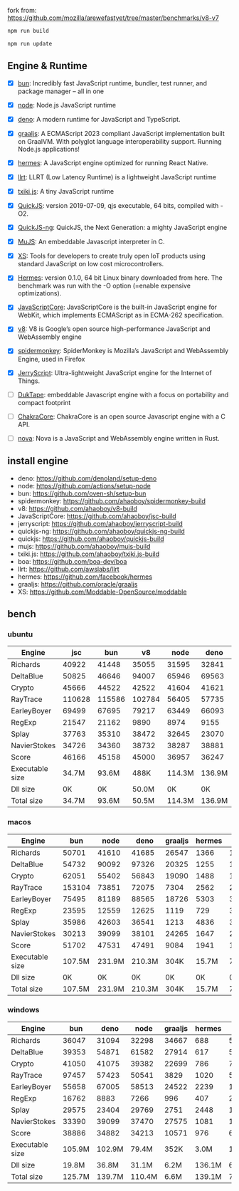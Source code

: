 fork from: https://github.com/mozilla/arewefastyet/tree/master/benchmarks/v8-v7

```bash
npm run build

npm run update
```

## Engine & Runtime

- [x] [bun](https://github.com/oven-sh/bun): Incredibly fast JavaScript runtime, bundler, test runner, and package manager – all in one
- [x] [node](https://github.com/nodejs/node): Node.js JavaScript runtime
- [x] [deno](https://github.com/denoland/deno): A modern runtime for JavaScript and TypeScript.
- [x] [graaljs](https://github.com/oracle/graaljs): A ECMAScript 2023 compliant JavaScript implementation built on GraalVM. With polyglot language interoperability support. Running Node.js applications!
- [x] [hermes](https://github.com/facebook/hermes): A JavaScript engine optimized for running React Native.
- [x] [llrt](https://github.com/awslabs/llrt): LLRT (Low Latency Runtime) is a lightweight JavaScript runtime
- [x] [txiki.js](https://github.com/saghul/txiki.js): A tiny JavaScript runtime
- [x] [QuickJS](https://bellard.org/quickjs/): version 2019-07-09, qjs executable, 64 bits, compiled with -O2.
- [x] [QuickJS-ng](https://github.com/quickjs-ng/quickjs): QuickJS, the Next Generation: a mighty JavaScript engine
- [x] [MuJS](https://github.com/ccxvii/mujs): An embeddable Javascript interpreter in C.
- [x] [XS](https://github.com/Moddable-OpenSource/moddable): Tools for developers to create truly open IoT products using standard JavaScript on low cost microcontrollers.
- [x] [Hermes](https://github.com/facebook/hermes): version 0.1.0, 64 bit Linux binary downloaded from here. The benchmark was run with the -O option (=enable expensive optimizations).
- [x] [JavaScriptCore](https://github.com/WebKit/webkit/tree/main/Source/JavaScriptCore): JavaScriptCore is the built-in JavaScript engine for WebKit, which implements ​ECMAScript as in ​ECMA-262 specification.
- [x] [v8](https://v8.dev/): V8 is Google’s open source high-performance JavaScript and WebAssembly engine
- [x] [spidermonkey](https://spidermonkey.dev/): SpiderMonkey is Mozilla’s JavaScript and WebAssembly Engine, used in Firefox
- [x] [JerryScript](https://github.com/jerryscript-project/jerryscript): Ultra-lightweight JavaScript engine for the Internet of Things.
- [ ] [DukTape](https://github.com/svaarala/duktape): embeddable Javascript engine with a focus on portability and compact footprint
- [ ] [ChakraCore](https://github.com/chakra-core/ChakraCore): ChakraCore is an open source Javascript engine with a C API.
- [ ] [nova](https://github.com/trynova/nova): Nova is a JavaScript and WebAssembly engine written in Rust.


## install engine

- deno: https://github.com/denoland/setup-deno
- node: https://github.com/actions/setup-node
- bun: https://github.com/oven-sh/setup-bun
- spidermonkey: https://github.com/ahaoboy/spidermonkey-build
- v8: https://github.com/ahaoboy/v8-build
- JavaScriptCore: https://github.com/ahaoboy/jsc-build
- jerryscript: https://github.com/ahaoboy/jerryscript-build
- quickjs-ng: https://github.com/ahaoboy/quickjs-ng-build
- quickjs: https://github.com/ahaoboy/quickjs-build
- mujs: https://github.com/ahaoboy/mujs-build
- txiki.js: https://github.com/ahaoboy/txiki.js-build
- boa: https://github.com/boa-dev/boa
- llrt: https://github.com/awslabs/llrt
- hermes: https://github.com/facebook/hermes
- graaljs: https://github.com/oracle/graaljs
- XS: https://github.com/Moddable-OpenSource/moddable


## bench

### ubuntu
| Engine | jsc | bun | v8 | node | deno | spidermonkey | graaljs | hermes | llrt | qjs | tjs | qjs(ng) | mujs | xst | boa | jerry |
| --- | --- | --- | --- | --- | --- | --- | --- | --- | --- | --- | --- | --- | --- | --- | --- | --- |
| Richards | 40922 | 41448 | 35055 | 31595 | 32841 | 13531 | 35595 | 1087 | 825 | 705 | 668 | 683 | 226 | 89.5 | 61 | 260 |
| DeltaBlue | 50825 | 46646 | 94007 | 65946 | 69563 | 12972 | 39201 | 1038 | 743 | 690 | 665 | 662 | 321 | 161 | 55.5 | 264 |
| Crypto | 45666 | 44522 | 42522 | 41604 | 41621 | 17733 | 28530 | 1366 | 706 | 794 | 608 | 614 | 178 | 322 | 80.2 | 282 |
| RayTrace | 110628 | 115586 | 102784 | 56405 | 57735 | 28194 | 5701 | 1543 | 1205 | 922 | 1115 | 1013 | 501 | 500 | 167 | 344 |
| EarleyBoyer | 69499 | 67695 | 79217 | 63449 | 66093 | 37713 | 22428 | 3355 | 2069 | 1531 | 1781 | 1560 | 535 | 340 | 197 | 0 |
| RegExp | 21547 | 21162 | 9890 | 8974 | 9155 | 8628 | 893 | 555 | 199 | 226 | 264 | 240 | 201 | 70.8 | 49 | 0 |
| Splay | 37763 | 35310 | 38472 | 32645 | 23070 | 22918 | 2515 | 3529 | 1869 | 1769 | 1964 | 1729 | 1229 | 394 | 226 | 0 |
| NavierStokes | 34726 | 34360 | 38732 | 38287 | 38881 | 21771 | 34508 | 1880 | 1170 | 1429 | 1026 | 1050 | 480 | 743 | 177 | 0 |
| Score | 46166 | 45158 | 45000 | 36957 | 36247 | 18588 | 11871 | 1526 | 910 | 865 | 855 | 813 | 377 | 252 | 107 | 0 |
| Executable size | 34.7M | 93.6M | 488K | 114.3M | 136.9M | 296.3M | 1.1M | 36.0M | 9.1M | 4.6M | 5.1M | 1.3M | 412K | 2.1M | 27.0M | 456K |
| Dll size | 0K | 0K | 50.0M | 0K | 0K | 0K | 0K | 0K | 0K | 0K | 0K | 0K | 0K | 0K | 0K | 0K |
| Total size | 34.7M | 93.6M | 50.5M | 114.3M | 136.9M | 296.3M | 1.1M | 36.0M | 9.1M | 4.6M | 5.1M | 1.3M | 412K | 2.1M | 27.0M | 456K |
### macos
| Engine | bun | node | deno | graaljs | hermes | tjs | qjs(ng) | qjs | llrt | mujs | xst |
| --- | --- | --- | --- | --- | --- | --- | --- | --- | --- | --- | --- |
| Richards | 50701 | 41610 | 41685 | 26547 | 1366 | 1330 | 1326 | 1054 | 771 | 407 | 120 |
| DeltaBlue | 54732 | 90092 | 97326 | 20325 | 1255 | 1353 | 1204 | 1071 | 752 | 611 | 221 |
| Crypto | 62051 | 55402 | 56843 | 19090 | 1488 | 1234 | 1241 | 1306 | 542 | 314 | 553 |
| RayTrace | 153104 | 73851 | 72075 | 7304 | 2562 | 2213 | 1577 | 1237 | 1093 | 1018 | 687 |
| EarleyBoyer | 75495 | 81189 | 88565 | 18726 | 5303 | 3377 | 2648 | 2383 | 1640 | 1121 | 479 |
| RegExp | 23595 | 12559 | 12625 | 1119 | 729 | 314 | 281 | 289 | 148 | 358 | 338 |
| Splay | 35986 | 42603 | 36541 | 1213 | 4836 | 3672 | 2247 | 2521 | 1744 | 1693 | 587 |
| NavierStokes | 30213 | 39099 | 38101 | 24265 | 1647 | 2218 | 2130 | 2559 | 944 | 790 | 1598 |
| Score | 51702 | 47531 | 47491 | 9084 | 1941 | 1598 | 1351 | 1299 | 780 | 674 | 445 |
| Executable size | 107.5M | 231.9M | 210.3M | 304K | 15.7M | 7.1M | 2.0M | 1.8M | 20.2M | 864K | 3.2M |
| Dll size | 0K | 0K | 0K | 0K | 0K | 0K | 0K | 0K | 0K | 0K | 0K |
| Total size | 107.5M | 231.9M | 210.3M | 304K | 15.7M | 7.1M | 2.0M | 1.8M | 20.2M | 864K | 3.2M |
### windows
| Engine | bun | deno | node | graaljs | hermes | qjs | tjs | qjs(ng) | llrt | mujs | boa |
| --- | --- | --- | --- | --- | --- | --- | --- | --- | --- | --- | --- |
| Richards | 36047 | 31094 | 32298 | 34667 | 688 | 561 | 441 | 430 | 424 | 233 | 49 |
| DeltaBlue | 39353 | 54871 | 61582 | 27914 | 617 | 514 | 410 | 403 | 383 | 330 | 41.8 |
| Crypto | 41050 | 41075 | 39382 | 22699 | 786 | 766 | 360 | 362 | 360 | 182 | 74.8 |
| RayTrace | 97457 | 57423 | 50541 | 3829 | 1020 | 549 | 744 | 576 | 598 | 453 | 133 |
| EarleyBoyer | 55658 | 67005 | 58513 | 24522 | 2239 | 1040 | 1141 | 1001 | 1014 | 569 | 139 |
| RegExp | 16762 | 8883 | 7266 | 996 | 407 | 201 | 215 | 188 | 191 | 202 | 43.1 |
| Splay | 29575 | 23404 | 29769 | 2751 | 2448 | 1034 | 1385 | 1019 | 1035 | 1165 | 168 |
| NavierStokes | 33390 | 39099 | 37470 | 27575 | 1081 | 1300 | 688 | 675 | 626 | 483 | 166 |
| Score | 38886 | 34882 | 34213 | 10571 | 976 | 655 | 571 | 511 | 507 | 377 | 87.5 |
| Executable size | 105.9M | 102.9M | 79.4M | 352K | 3.0M | 1.0M | 5.7M | 1.7M | 9.9M | 664K | 27.4M |
| Dll size | 19.8M | 36.8M | 31.1M | 6.2M | 136.1M | 6.9M | 45.4M | 7.3M | 28.3M | 6.9M | 15.0M |
| Total size | 125.7M | 139.7M | 110.4M | 6.6M | 139.1M | 7.9M | 51.1M | 9.0M | 38.2M | 7.5M | 42.4M |
